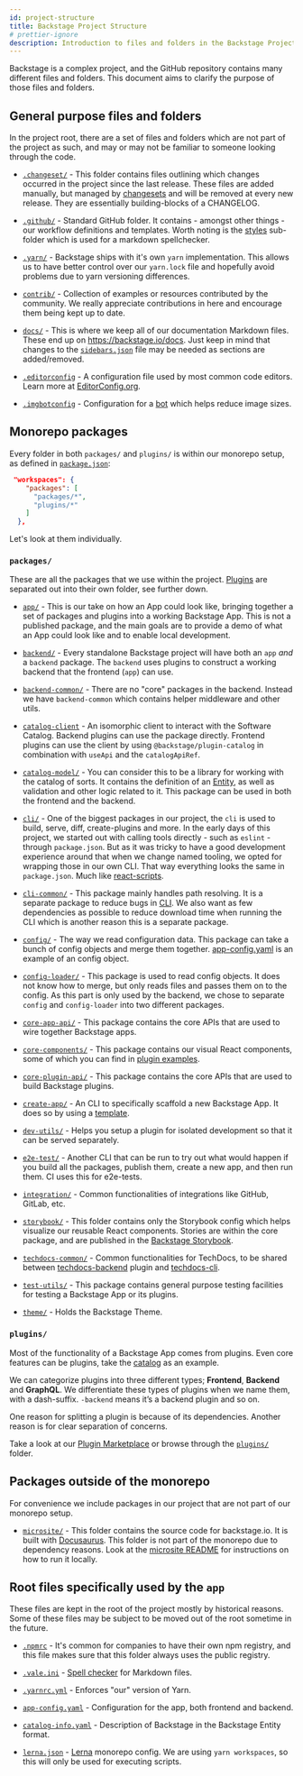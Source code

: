 ```yaml
---
id: project-structure
title: Backstage Project Structure
# prettier-ignore
description: Introduction to files and folders in the Backstage Project repository
---
```


Backstage is a complex project, and the GitHub repository contains many
different files and folders. This document aims to clarify the purpose of those
files and folders.

## General purpose files and folders

In the project root, there are a set of files and folders which are not part of
the project as such, and may or may not be familiar to someone looking through
the code.

- [`.changeset/`](https://github.com/backstage/backstage/tree/master/.changeset) -
  This folder contains files outlining which changes occurred in the project
  since the last release. These files are added manually, but managed by
  [changesets](https://github.com/atlassian/changesets) and will be removed at
  every new release. They are essentially building-blocks of a CHANGELOG.

- [`.github/`](https://github.com/backstage/backstage/tree/master/.github) -
  Standard GitHub folder. It contains - amongst other things - our workflow
  definitions and templates. Worth noting is the
  [styles](https://github.com/backstage/backstage/tree/master/.github/styles)
  sub-folder which is used for a markdown spellchecker.

- [`.yarn/`](https://github.com/backstage/backstage/tree/master/.yarn) -
  Backstage ships with it's own `yarn` implementation. This allows us to have
  better control over our `yarn.lock` file and hopefully avoid problems due to
  yarn versioning differences.

- [`contrib/`](https://github.com/backstage/backstage/tree/master/contrib) -
  Collection of examples or resources contributed by the community. We really
  appreciate contributions in here and encourage them being kept up to date.

- [`docs/`](https://github.com/backstage/backstage/tree/master/docs) - This is
  where we keep all of our documentation Markdown files. These end up on
  https://backstage.io/docs. Just keep in mind that changes to the
  [`sidebars.json`](https://github.com/backstage/backstage/blob/master/microsite/sidebars.json)
  file may be needed as sections are added/removed.

- [`.editorconfig`](https://github.com/backstage/backstage/tree/master/.editorconfig) -
  A configuration file used by most common code editors. Learn more at
  [EditorConfig.org](https://editorconfig.org/).

- [`.imgbotconfig`](https://github.com/backstage/backstage/tree/master/.imgbotconfig) -
  Configuration for a [bot](https://imgbot.net/) which helps reduce image sizes.

## Monorepo packages

Every folder in both `packages/` and `plugins/` is within our monorepo setup, as
defined in
[`package.json`](https://github.com/backstage/backstage/blob/master/package.json):

```json
 "workspaces": {
    "packages": [
      "packages/*",
      "plugins/*"
    ]
  },
```

Let's look at them individually.

### `packages/`

These are all the packages that we use within the project. [Plugins](#plugins)
are separated out into their own folder, see further down.

- [`app/`](https://github.com/backstage/backstage/tree/master/packages/app) -
  This is our take on how an App could look like, bringing together a set of
  packages and plugins into a working Backstage App. This is not a published
  package, and the main goals are to provide a demo of what an App could look
  like and to enable local development.

- [`backend/`](https://github.com/backstage/backstage/tree/master/packages/backend) -
  Every standalone Backstage project will have both an `app` _and_ a `backend`
  package. The `backend` uses plugins to construct a working backend that the
  frontend (`app`) can use.

- [`backend-common/`](https://github.com/backstage/backstage/tree/master/packages/backend-common) -
  There are no "core" packages in the backend. Instead we have `backend-common`
  which contains helper middleware and other utils.

- [`catalog-client`](https://github.com/backstage/backstage/tree/master/packages/catalog-client) -
  An isomorphic client to interact with the Software Catalog. Backend plugins
  can use the package directly. Frontend plugins can use the client by using
  `@backstage/plugin-catalog` in combination with `useApi` and the
  `catalogApiRef`.

- [`catalog-model/`](https://github.com/backstage/backstage/tree/master/packages/catalog-model) -
  You can consider this to be a library for working with the catalog of sorts.
  It contains the definition of an
  [Entity](https://backstage.io/docs/features/software-catalog/references#docsNav),
  as well as validation and other logic related to it. This package can be used
  in both the frontend and the backend.

- [`cli/`](https://github.com/backstage/backstage/tree/master/packages/cli) -
  One of the biggest packages in our project, the `cli` is used to build, serve,
  diff, create-plugins and more. In the early days of this project, we started
  out with calling tools directly - such as `eslint` - through `package.json`.
  But as it was tricky to have a good development experience around that when we
  change named tooling, we opted for wrapping those in our own CLI. That way
  everything looks the same in `package.json`. Much like
  [react-scripts](https://github.com/facebook/create-react-app/tree/master/packages/react-scripts).

- [`cli-common/`](https://github.com/backstage/backstage/tree/master/packages/cli-common) -
  This package mainly handles path resolving. It is a separate package to reduce
  bugs in
  [CLI](https://github.com/backstage/backstage/tree/master/packages/cli). We
  also want as few dependencies as possible to reduce download time when running
  the CLI which is another reason this is a separate package.

- [`config/`](https://github.com/backstage/backstage/tree/master/packages/config) -
  The way we read configuration data. This package can take a bunch of config
  objects and merge them together.
  [app-config.yaml](https://github.com/backstage/backstage/blob/master/app-config.yaml)
  is an example of an config object.

- [`config-loader/`](https://github.com/backstage/backstage/tree/master/packages/config-loader) -
  This package is used to read config objects. It does not know how to merge,
  but only reads files and passes them on to the config. As this part is only
  used by the backend, we chose to separate `config` and `config-loader` into
  two different packages.

- [`core-app-api/`](https://github.com/backstage/backstage/tree/master/packages/core-app-api) -
  This package contains the core APIs that are used to wire together Backstage
  apps.

- [`core-components/`](https://github.com/backstage/backstage/tree/master/packages/core-components) -
  This package contains our visual React components, some of which you can find
  in
  [plugin examples](https://backstage.io/storybook/?path=/story/plugins-examples--plugin-with-data).

- [`core-plugin-api/`](https://github.com/backstage/backstage/tree/master/packages/core-plugin-api) -
  This package contains the core APIs that are used to build Backstage plugins.

- [`create-app/`](https://github.com/backstage/backstage/tree/master/packages/create-app) -
  An CLI to specifically scaffold a new Backstage App. It does so by using a
  [template](https://github.com/backstage/backstage/tree/master/packages/create-app/templates/default-app).

- [`dev-utils/`](https://github.com/backstage/backstage/tree/master/packages/dev-utils) -
  Helps you setup a plugin for isolated development so that it can be served
  separately.

- [`e2e-test/`](https://github.com/backstage/backstage/tree/master/packages/e2e-test) -
  Another CLI that can be run to try out what would happen if you build all the
  packages, publish them, create a new app, and then run them. CI uses this for
  e2e-tests.

- [`integration/`](https://github.com/backstage/backstage/tree/master/packages/integration) -
  Common functionalities of integrations like GitHub, GitLab, etc.

- [`storybook/`](https://github.com/backstage/backstage/tree/master/storybook) -
  This folder contains only the Storybook config which helps visualize our
  reusable React components. Stories are within the core package, and are
  published in the [Backstage Storybook](https://backstage.io/storybook).

- [`techdocs-common/`](https://github.com/backstage/backstage/tree/master/packages/techdocs-common) -
  Common functionalities for TechDocs, to be shared between
  [techdocs-backend](https://github.com/backstage/backstage/tree/master/plugins/techdocs-backend)
  plugin and [techdocs-cli](https://github.com/backstage/techdocs-cli).

- [`test-utils/`](https://github.com/backstage/backstage/tree/master/packages/test-utils) -
  This package contains general purpose testing facilities for testing a
  Backstage App or its plugins.

- [`theme/`](https://github.com/backstage/backstage/tree/master/packages/theme) -
  Holds the Backstage Theme.

### `plugins/`

Most of the functionality of a Backstage App comes from plugins. Even core
features can be plugins, take the
[catalog](https://github.com/backstage/backstage/tree/master/plugins/catalog) as
an example.

We can categorize plugins into three different types; **Frontend**, **Backend**
and **GraphQL**. We differentiate these types of plugins when we name them, with
a dash-suffix. `-backend` means it’s a backend plugin and so on.

One reason for splitting a plugin is because of its dependencies. Another reason
is for clear separation of concerns.

Take a look at our [Plugin Marketplace](https://backstage.io/plugins) or browse
through the
[`plugins/`](https://github.com/backstage/backstage/tree/master/plugins) folder.

## Packages outside of the monorepo

For convenience we include packages in our project that are not part of our
monorepo setup.

- [`microsite/`](https://github.com/backstage/backstage/blob/master/microsite) -
  This folder contains the source code for backstage.io. It is built with
  [Docusaurus](https://docusaurus.io/). This folder is not part of the monorepo
  due to dependency reasons. Look at the
  [microsite README](https://github.com/backstage/backstage/blob/master/microsite/README.md)
  for instructions on how to run it locally.

## Root files specifically used by the `app`

These files are kept in the root of the project mostly by historical reasons.
Some of these files may be subject to be moved out of the root sometime in the
future.

- [`.npmrc`](https://github.com/backstage/backstage/tree/master/.npmrc) - It's
  common for companies to have their own npm registry, and this file makes sure
  that this folder always uses the public registry.

- [`.vale.ini`](https://github.com/backstage/backstage/tree/master/.vale.ini) -
  [Spell checker](https://github.com/errata-ai/vale) for Markdown files.

- [`.yarnrc.yml`](https://github.com/backstage/backstage/tree/master/.yarnrc.yml) -
  Enforces "our" version of Yarn.

- [`app-config.yaml`](https://github.com/backstage/backstage/tree/master/app-config.yaml) -
  Configuration for the app, both frontend and backend.

- [`catalog-info.yaml`](https://github.com/backstage/backstage/tree/master/catalog-info.yaml) -
  Description of Backstage in the Backstage Entity format.

- [`lerna.json`](https://github.com/backstage/backstage/tree/master/lerna.json) -
  [Lerna](https://github.com/lerna/lerna) monorepo config. We are using
  `yarn workspaces`, so this will only be used for executing scripts.
